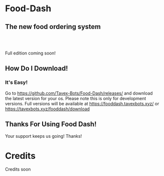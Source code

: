# Food-Dash
## The new food ordering system
<br />
<br />

Full edition coming soon!

## How Do I Download!
### It's Easy!
Go to https://github.com/Tavex-Bots/Food-Dash/releases/ and download the latest version for your os. Please note this is only for development versions. Full versions will be available at https://fooddash.tavexbots.xyz/ or https://tavexbots.xyz/fooddash/download

## Thanks For Using Food Dash!
Your support keeps us going! Thanks!

# Credits
Credits soon


